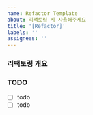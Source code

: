 ```yaml
---
name: Refactor Template
about: 리팩토링 시 사용해주세요
title: '[Refactor]'
labels: ''
assignees: ''
---
```


### 리팩토링 개요

<!-- 개요를 간단하게 적어주세요 -->

### TODO

<!-- PR 전 해야 할 일을 작성해주세요 -->

- [ ] todo
- [ ] todo
